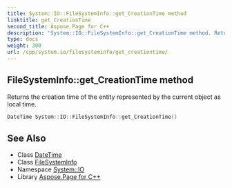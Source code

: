 ```yaml
---
title: System::IO::FileSystemInfo::get_CreationTime method
linktitle: get_CreationTime
second_title: Aspose.Page for C++
description: 'System::IO::FileSystemInfo::get_CreationTime method. Returns the creation time of the entity represented by the current object as local time in C++.'
type: docs
weight: 300
url: /cpp/system.io/filesysteminfo/get_creationtime/
---
```

## FileSystemInfo::get_CreationTime method


Returns the creation time of the entity represented by the current object as local time.

```cpp
DateTime System::IO::FileSystemInfo::get_CreationTime()
```

## See Also

* Class [DateTime](../../../system/datetime/)
* Class [FileSystemInfo](../)
* Namespace [System::IO](../../)
* Library [Aspose.Page for C++](../../../)
